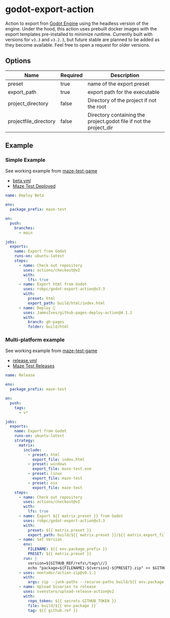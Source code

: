 # godot-export-action

Action to export fron [Godot Engine](https://godotengine.org/) using the headless version
of the engine. Under the hood, this action uses prebuilt docker images with the export
templates pre-installed to minimize runtime. Currently built with versions for `v3.3` and
`v3.2.3`, but future stable are planned to be added as they become available. Feel free to
open a request for older versions.

## Options

| Name                  | Required | Description                                                        |
| --------------------- | -------- | ------------------------------------------------------------------ |
| preset                | true     | name of the export preset                                          |
| export_path           | true     | export path for the executable                                     |
| project_directory     | false    | Directory of the project if not the root                           |
| projectfile_directory | false    | Directory containing the project.godot file if not the project_dir |

## Example

### Simple Example

See working example from [maze-test-game](https://github.com/robpc/maze-test-game)
* [beta.yml](https://github.com/robpc/maze-test-game/blob/main/.github/workflows/beta.yml)
* [Maze Test Deployed](https://robpc.github.io/maze-test-game/)

```yaml
name: Deploy Beta

env:
  package_prefix: maze-test

on:
  push:
    branches:
      - main

jobs:
  exports:
    name: Export from Godot
    runs-on: ubuntu-latest
    steps:
      - name: Check out repository
        uses: actions/checkout@v2
        with:
          lfs: true
      - name: Export html from Godot
        uses: robpc/godot-export-action@v3.3
        with:
          preset: html
          export_path: build/html/index.html
      - name: Deploy 🚀
        uses: JamesIves/github-pages-deploy-action@4.1.1
        with:
          branch: gh-pages
          folder: build/html
```

### Multi-platform example

See working example from [maze-test-game](https://github.com/robpc/maze-test-game)
* [release.yml](https://github.com/robpc/maze-test-game/blob/main/.github/workflows/release.yml)
* [Maze Test Releases](https://github.com/robpc/maze-test-game/releases)

```yaml
name: Release

env:
  package_prefix: maze-test

on:
  push:
    tags:
      - v*

jobs:
  exports:
    name: Export from Godot
    runs-on: ubuntu-latest
    strategy:
      matrix:
        include:
          - preset: html
            export_file: index.html
          - preset: windows
            export_file: maze-test.exe
          - preset: linux
            export_file: maze-test
          - preset: osx
            export_file: maze-test
    steps:
      - name: Check out repository
        uses: actions/checkout@v2
        with:
          lfs: true
      - name: Export ${{ matrix.preset }} from Godot
        uses: robpc/godot-export-action@v3.3
        with:
          preset: ${{ matrix.preset }}
          export_path: build/${{ matrix.preset }}/${{ matrix.export_file }}
      - name: Set Version
        env:
          FILENAME: ${{ env.package_prefix }}
          PRESET: ${{ matrix.preset }}
        run: |
          version=${GITHUB_REF/refs\/tags\//}
          echo "package=${FILENAME}-${version}-${PRESET}.zip" >> $GITHUB_ENV
      - uses: montudor/action-zip@v0.1.1
        with:
          args: zip --junk-paths --recurse-paths build/${{ env.package }} build/${{ matrix.preset }}
      - name: Upload binaries to release
        uses: svenstaro/upload-release-action@v2
        with:
          repo_token: ${{ secrets.GITHUB_TOKEN }}
          file: build/${{ env.package }}
          tag: ${{ github.ref }}
```